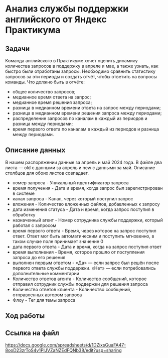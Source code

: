 # Анализ службы поддержки английского от Яндекс Практикума

## Задачи
Команда английского в Практикуме хочет оценить динамику количества запросов в поддержку в апреле и мае, а также узнать, как быстро были отработаны запросы. Необходимо сравнить статистику запросов за эти периоды и создать отчёт, чтобы ответить на вопросы команды. Что должно быть в отчёте:
- общее количество запросов;
- медианное время ответа на запрос;
- медианное время решения запроса;
- разница в медианном времени ответа на запрос между периодами;
- разница в медианном времени решения запроса между периодами;
- распределение запросов по каналам в каждый из периодов и разница между периодами;
- время первого ответа по каналам в каждый из периодов и разница между периодами.
  
## Описание данных
В нашем распоряжении данные за апрель и май 2024 года. В файле два листа — old с данными за апрель и new с данными за май. Описание столбцов для обоих листов совпадает.
- номер запроса - Уникальный идентификатор запроса
- время получения - Дата и время, когда запрос был зарегистрирован в системе
- канал запроса - Канал, через который поступил запрос
- вложения - Количество вложенных файлов, добавленных к запросу
- дата изменения статуса - Дата и время, когда запрос поступил в обработку
- назначенный агент - Номер сотрудника службы поддержки, который работал с запросом
- время первого ответа - Время, через которое на запрос поступил ответ. Ответ мог быть автоматическим и поступить мгновенно, в таком случае поле принимает значение 0
- дата первого ответа - Дата и время, когда на запрос поступил ответ
- время выполнения - Время, которое прошло от поступления запроса до его решения
- выполнен первым ответом - «Да» — если запрос был решён после первого ответа службы поддержки. «Нет» — если потребовались дополнительные комментарии
- Количество ответов агента - Количество сообщений, которое отправил сотрудник службы поддержки для решения запроса
- Количество ответов клиента - Количество сообщений, отправленных автором запроса
- Флоу - Тег для темы запроса


## Ход работы



## Ссылка на файл
https://docs.google.com/spreadsheets/d/1DZixsGuaFA47-8ooD23zrToS4v1PIJVZaNZEdFQNb38/edit?usp=sharing
